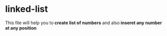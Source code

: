 # linked-list <br>
This file will help you to<b> create list of numbers</b> and also<b> inseret any number at any position </b>